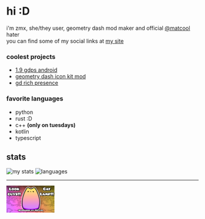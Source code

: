 # hi :D

i'm zmx, she/they user, geometry dash mod maker and official [@matcool](https://github.com/matcool) hater  
you can find some of my social links at [my site](https://xyze.dev)

### coolest projects

* [1.9 gdps android](https://github.com/qimiko/gdps-android-public)
* [geometry dash icon kit mod](https://github.com/qimiko/gd-icon-save/)
* [gd rich presence](https://github.com/qimiko/gdrpc)

### favorite languages

* python
* rust :D
* c++ **(only on tuesdays)**
* kotlin
* typescript

## stats

![my stats](https://github-readme-stats.vercel.app/api?username=qimiko&theme=material-palenight&show_icons=true&disable_animations=true&custom_title=my%20stats%20%3A%29&hide_border=true)
![languages](https://github-readme-stats.vercel.app/api/top-langs/?username=qimiko&theme=material-palenight&custom_title=languages&hide_border=true&layout=compact&hide=Objective-C%2B%2B,Objective-C,Makefile,CMake)

---

<img src="catlamp.png" width=25%>

